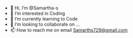 - 👋 Hi, I’m @Samartha-s
- 👀 I’m interested in Coding
- 🌱 I’m currently learning to Code
- 💞️ I’m looking to collaborate on ...
- 📫 How to reach me on email Samarths729@gmail.com

<!---
Samartha-s/Samartha-s is a ✨ special ✨ repository because its `README.md` (this file) appears on your GitHub profile.
You can click the Preview link to take a look at your changes.
--->
